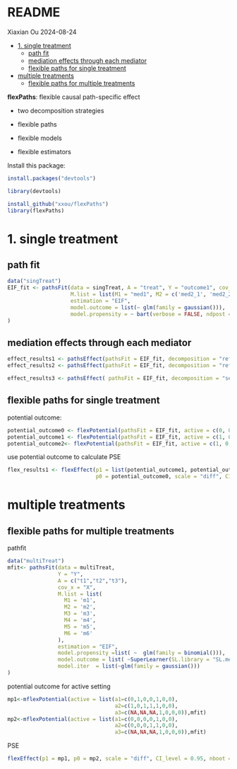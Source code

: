 README
================
Xiaxian Ou
2024-08-24

- [1. single treatment](#1-single-treatment)
  - [path fit](#path-fit)
  - [mediation effects through each
    mediator](#mediation-effects-through-each-mediator)
  - [flexible paths for single
    treatment](#flexible-paths-for-single-treatment)
- [multiple treatments](#multiple-treatments)
  - [flexible paths for multiple
    treatments](#flexible-paths-for-multiple-treatments)

**flexPaths**: flexible causal path-specific effect

- two decomposition strategies

- flexible paths

- flexible models

- flexible estimators

Install this package:

``` r
install.packages("devtools")

library(devtools)

install_github("xxou/flexPaths")
library(flexPaths)
```

# 1. single treatment

## path fit

``` r
data("singTreat")
EIF_fit <- pathsFit(data = singTreat, A = "treat", Y = "outcome1", cov_x = c("X1", "X2"),
                    M.list = list(M1 = "med1", M2 = c('med2_1', 'med2_2'), M3 = 'med3'),
                    estimation = "EIF",
                    model.outcome = list(~ glm(family = gaussian())),
                    model.propensity = ~ bart(verbose = FALSE, ndpost = 200)
)
```

## mediation effects through each mediator

``` r
effect_results1 <- pathsEffect(pathsFit = EIF_fit, decomposition = "refer0", scale = "diff", CI_level = 0.95)
effect_results2 <- pathsEffect(pathsFit = EIF_fit, decomposition = "refer0", scale = "diff", CI_level = 0.95, nboot = 100, m.cores = 6)

effect_results3 <- pathsEffect( pathsFit = EIF_fit, decomposition = "sequential", scale = "diff", CI_level = 0.95)
```

## flexible paths for single treatment

potential outcome:

``` r
potential_outcome0 <- flexPotential(pathsFit = EIF_fit, active = c(0, 0, 0, 0))
potential_outcome1 <- flexPotential(pathsFit = EIF_fit, active = c(1, 0, 1, 1))
potential_outcome2<- flexPotential(pathsFit = EIF_fit, active = c(1, 0, 0, 1))
```

use potential outcome to calculate PSE

``` r
flex_results1 <- flexEffect(p1 = list(potential_outcome1, potential_outcome2),
                            p0 = potential_outcome0, scale = "diff", CI_level = 0.95,nboot = 5)
```

# multiple treatments

## flexible paths for multiple treatments

pathfit

``` r
data("multiTreat")
mfit<- pathsFit(data = multiTreat,
                Y = "Y",
                A = c("t1","t2","t3"),
                cov_x = "X",
                M.list = list(
                  M1 = 'm1',
                  M2 = 'm2',
                  M3 = 'm3',
                  M4 = 'm4',
                  M5 = 'm5',
                  M6 = 'm6'
                ),
                estimation = "EIF",
                model.propensity =list( ~  glm(family = binomial())),
                model.outcome = list( ~SuperLearner(SL.library = "SL.mean",family = gaussian())),
                model.iter  = list(~glm(family = gaussian()))
)
```

potential outcome for active setting

``` r
mp1<-mflexPotential(active = list(a1=c(0,1,0,0,1,0,0),
                                  a2=c(1,0,1,1,1,0,0),
                                  a3=c(NA,NA,NA,1,0,0,0)),mfit)
mp2<-mflexPotential(active = list(a1=c(0,0,0,0,1,0,0),
                                  a2=c(0,0,0,1,1,0,0),
                                  a3=c(NA,NA,NA,1,0,0,0)),mfit)
```

PSE

``` r
flexEffect(p1 = mp1, p0 = mp2, scale = "diff", CI_level = 0.95, nboot =2 , m.cores = 8)
```
